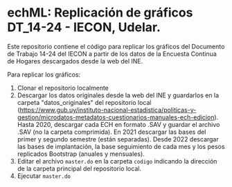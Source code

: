 # echML: Replicación de gráficos DT_14-24 - IECON, Udelar.

Este repositorio contiene el código para replicar los gráficos del Documento de Trabajo 14-24 del IECON a partir de los datos de la Encuesta Continua de Hogares descargados desde la web del INE.

Para replicar los gráficos:
1. Clonar el repositorio localmente
2. Descargar los datos originales desde la web del INE y guardarlos en la carpeta "datos_originales" del repositorio local (https://www.gub.uy/instituto-nacional-estadistica/politicas-y-gestion/microdatos-metadatos-cuestionarios-manuales-ech-edicion). Hasta 2020, descargar cada ECH en formato .SAV y guardar el archivo .SAV (no la carpeta comprimida). En 2021 descargar las bases del primer y segundo semestre (están separadas). Desde 2022 descargar las bases de implantación, la base seguimiento de cada mes y los pesos replicados Bootstrap (anuales y mensuales).
3. Editar el archivo ```master.do``` en la carpeta ```codigo``` indicando la dirección de la carpeta principal del repositorio local.
4. Ejecutar ```master.do```


